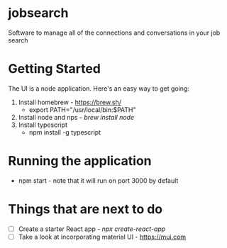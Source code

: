# jobsearch
Software to manage all of the connections and conversations in your job search

# Getting Started
The UI is a node application.  Here's an easy way to get going:
1. Install homebrew - https://brew.sh/
   - export PATH="/usr/local/bin:$PATH"
2. Install node and nps - *brew install node*
3. Install typescript
   - npm install -g typescript

# Running the application
- npm start - note that it will run on port 3000 by default

# Things that are next to do
- [ ] Create a starter React app - *npx create-react-app <projectname>*
- [ ] Take a look at incorporating material UI - https://mui.com 
